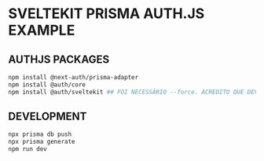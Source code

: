 # SVELTEKIT PRISMA AUTH.JS EXAMPLE

## AUTHJS PACKAGES

```bash
npm install @next-auth/prisma-adapter
npm install @auth/core
npm install @auth/sveltekit ## FOI NECESSÁRIO --force. ACREDITO QUE DEVIDO AO SVELTE 5 PEER DEPENDENCY
```

## DEVELOPMENT

```bash
npx prisma db push
npx prisma generate
npm run dev
```
